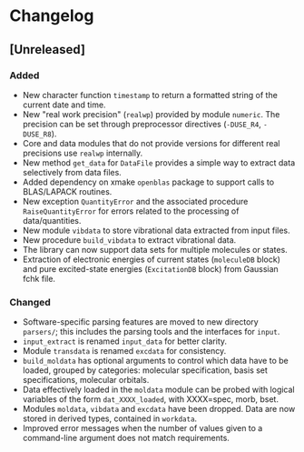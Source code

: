 # Changelog

## [Unreleased]

### Added

- New character function `timestamp` to return a formatted string of the current date and time.
- New "real work precision" (`realwp`) provided by module `numeric`.  The precision can be set through preprocessor directives (`-DUSE_R4`, `-DUSE_R8`).
- Core and data modules that do not provide versions for different real precisions use `realwp` internally.
- New method `get_data` for `DataFile` provides a simple way to extract data selectively from data files.
- Added dependency on xmake `openblas` package to support calls to BLAS/LAPACK routines.
- New exception `QuantityError` and the associated procedure `RaiseQuantityError` for errors related to the processing of data/quantities.
- New module `vibdata` to store vibrational data extracted from input files.
- New procedure `build_vibdata` to extract vibrational data.
- The library can now support data sets for multiple molecules or states.
- Extraction of electronic energies of current states (`moleculeDB` block) and pure excited-state energies (`ExcitationDB` block) from Gaussian fchk file.

### Changed

- Software-specific parsing features are moved to new directory `parsers/`; this includes the parsing tools and the interfaces for `input`.
- `input_extract` is renamed `input_data` for better clarity.
- Module `transdata` is renamed `excdata` for consistency.
- `build_moldata` has optional arguments to control which data have to be loaded, grouped by categories: molecular specification, basis set specifications, molecular orbitals.
- Data effectively loaded in the `moldata` module can be probed with logical variables of the form `dat_XXXX_loaded`, with XXXX=spec, morb, bset.
- Modules `moldata`, `vibdata` and `excdata` have been dropped.  Data are now stored in derived types, contained in `workdata`.
- Improved error messages when the number of values given to a command-line argument does not match requirements.
